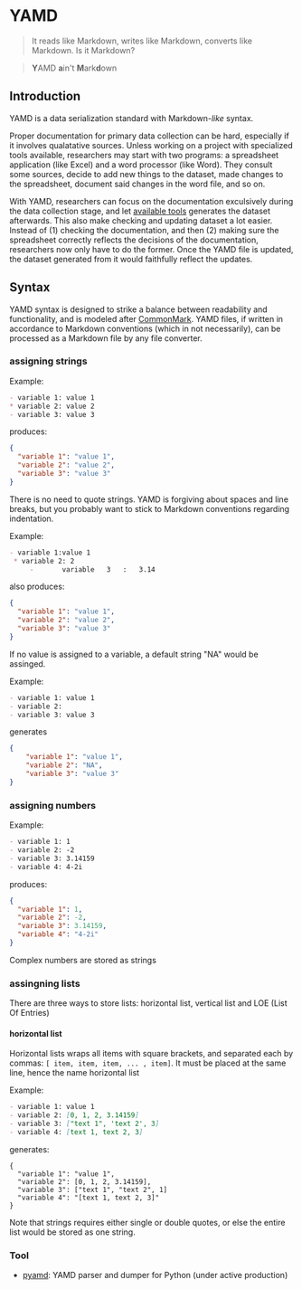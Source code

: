 # YAMD

> It reads like Markdown, writes like Markdown, converts like Markdown. Is it Markdown?

> **Y**AMD **a**in't **M**ark**d**own

## Introduction

YAMD is a data serialization standard with Markdown-*like* syntax.

Proper documentation for primary data collection can be hard, especially if it
involves qualatative sources.
Unless working on a project with specialized tools available, researchers
may start with two programs: a spreadsheet application (like Excel) 
and a word processor (like Word).
They consult some sources, decide to add new things to the dataset,
made changes to the spreadsheet, document said changes in the word file, and so on.

With YAMD, researchers can focus on the documentation exculsively during the data collection
stage, and let [available tools](#tool) generates the dataset afterwards.
This also make checking and updating dataset a lot easier.
Instead of (1) checking the documentation, and then (2) making sure the spreadsheet correctly
reflects the decisions of the documentation, researchers now only have to do the former.
Once the YAMD file is updated, the dataset generated from it would faithfully reflect the updates.

## Syntax

YAMD syntax is designed to strike a balance between readability and functionality, and
is modeled after [CommonMark](https://commonmark.org/help/).
YAMD files, if written in accordance to Markdown conventions (which in not necessarily),
can be processed as a Markdown file by any file converter.

### assigning strings

Example:
```markdown
- variable 1: value 1
* variable 2: value 2
- variable 3: value 3
```
produces:
```json
{
  "variable 1": "value 1", 
  "variable 2": "value 2", 
  "variable 3": "value 3"
}
```
There is no need to quote strings.
YAMD is forgiving about spaces and line breaks, but you probably want to 
stick to Markdown conventions regarding indentation.

Example:
```markdown
- variable 1:value 1
 * variable 2: 2
     -       variable   3   :   3.14
```
also produces:
```json
{
  "variable 1": "value 1", 
  "variable 2": "value 2",
  "variable 3": "value 3"
}
```

If no value is assigned to a variable, a default string "NA" would be assinged.

Example:
```markdown
- variable 1: value 1
- variable 2: 
- variable 3: value 3
```
generates

```json
{
    "variable 1": "value 1", 
    "variable 2": "NA", 
    "variable 3": "value 3"
}
```
### assigning numbers

Example:
```markdown
- variable 1: 1
- variable 2: -2
- variable 3: 3.14159
- variable 4: 4-2i
```
produces:
```json
{
  "variable 1": 1, 
  "variable 2": -2, 
  "variable 3": 3.14159,
  "variable 4": "4-2i"
}
```
Complex numbers are stored as strings

### assingning lists

There are three ways to store lists: horizontal list, vertical list and LOE (List Of Entries)

#### horizontal list

Horizontal lists wraps all items with square brackets, and separated each by commas: `[ item, item, item, ... , item]`. It must be placed at the same line, hence the name horizontal list

Example:
```markdown
- variable 1: value 1
- variable 2: [0, 1, 2, 3.14159]
- variable 3: ["text 1", 'text 2', 3]
- variable 4: [text 1, text 2, 3]

```
generates:
```
{
  "variable 1": "value 1", 
  "variable 2": [0, 1, 2, 3.14159], 
  "variable 3": ["text 1", "text 2", 1]
  "variable 4": "[text 1, text 2, 3]"  
}
```
Note that strings requires either single or double quotes, or else the entire list would be stored
as one string.

### Tool

- [pyamd](https://github.com/chmlee/pyamd): YAMD parser and dumper for Python (under active production)
